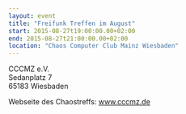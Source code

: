 ```yaml
---
layout: event
title: "Freifunk Treffen im August"
start: 2015-08-27t19:00:00.00+02:00
end: 2015-08-27t21:00:00.00+02:00
location: "Chaos Computer Club Mainz Wiesbaden"
---
```


CCCMZ e.V.<br>
Sedanplatz 7<br>
65183 Wiesbaden

Webseite des Chaostreffs: <a href="https://www.cccmz.de">www.cccmz.de</a>
